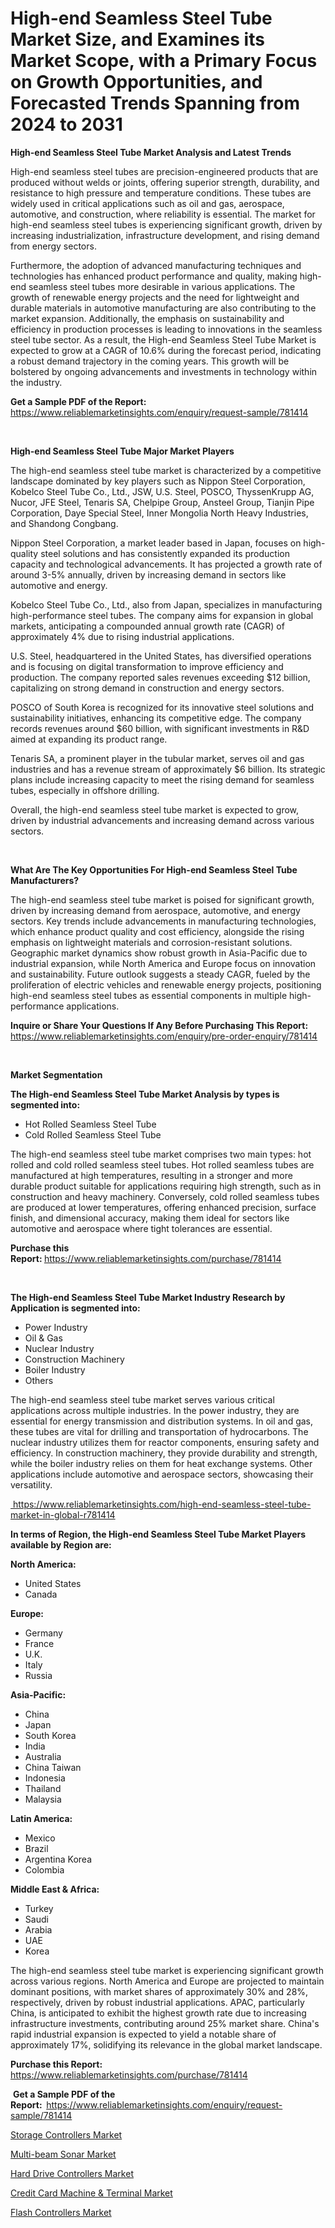 <p><h1>High-end Seamless Steel Tube Market Size, and Examines its Market Scope, with a Primary Focus on Growth Opportunities, and Forecasted Trends Spanning from 2024 to 2031</h1></p><p><strong>High-end Seamless Steel Tube Market Analysis and Latest Trends</strong></p>
<p><p>High-end seamless steel tubes are precision-engineered products that are produced without welds or joints, offering superior strength, durability, and resistance to high pressure and temperature conditions. These tubes are widely used in critical applications such as oil and gas, aerospace, automotive, and construction, where reliability is essential. The market for high-end seamless steel tubes is experiencing significant growth, driven by increasing industrialization, infrastructure development, and rising demand from energy sectors.</p><p>Furthermore, the adoption of advanced manufacturing techniques and technologies has enhanced product performance and quality, making high-end seamless steel tubes more desirable in various applications. The growth of renewable energy projects and the need for lightweight and durable materials in automotive manufacturing are also contributing to the market expansion. Additionally, the emphasis on sustainability and efficiency in production processes is leading to innovations in the seamless steel tube sector. As a result, the High-end Seamless Steel Tube Market is expected to grow at a CAGR of 10.6% during the forecast period, indicating a robust demand trajectory in the coming years. This growth will be bolstered by ongoing advancements and investments in technology within the industry.</p></p>
<p><strong>Get a Sample PDF of the Report:&nbsp;</strong> <a href="https://www.reliablemarketinsights.com/enquiry/request-sample/781414?utm_campaign=1724&utm_medium=2&utm_source=Github&utm_content=ia&utm_term=15102024&utm_id=high-end-seamless-steel-tube">https://www.reliablemarketinsights.com/enquiry/request-sample/781414</a></p>
<p>&nbsp;</p>
<p><strong>High-end Seamless Steel Tube Major Market Players</strong></p>
<p><p>The high-end seamless steel tube market is characterized by a competitive landscape dominated by key players such as Nippon Steel Corporation, Kobelco Steel Tube Co., Ltd., JSW, U.S. Steel, POSCO, ThyssenKrupp AG, Nucor, JFE Steel, Tenaris SA, Chelpipe Group, Ansteel Group, Tianjin Pipe Corporation, Daye Special Steel, Inner Mongolia North Heavy Industries, and Shandong Congbang.</p><p>Nippon Steel Corporation, a market leader based in Japan, focuses on high-quality steel solutions and has consistently expanded its production capacity and technological advancements. It has projected a growth rate of around 3-5% annually, driven by increasing demand in sectors like automotive and energy.</p><p>Kobelco Steel Tube Co., Ltd., also from Japan, specializes in manufacturing high-performance steel tubes. The company aims for expansion in global markets, anticipating a compounded annual growth rate (CAGR) of approximately 4% due to rising industrial applications.</p><p>U.S. Steel, headquartered in the United States, has diversified operations and is focusing on digital transformation to improve efficiency and production. The company reported sales revenues exceeding $12 billion, capitalizing on strong demand in construction and energy sectors.</p><p>POSCO of South Korea is recognized for its innovative steel solutions and sustainability initiatives, enhancing its competitive edge. The company records revenues around $60 billion, with significant investments in R&D aimed at expanding its product range.</p><p>Tenaris SA, a prominent player in the tubular market, serves oil and gas industries and has a revenue stream of approximately $6 billion. Its strategic plans include increasing capacity to meet the rising demand for seamless tubes, especially in offshore drilling.</p><p>Overall, the high-end seamless steel tube market is expected to grow, driven by industrial advancements and increasing demand across various sectors.</p></p>
<p>&nbsp;</p>
<p><strong>What Are The Key Opportunities For High-end Seamless Steel Tube Manufacturers?</strong></p>
<p><p>The high-end seamless steel tube market is poised for significant growth, driven by increasing demand from aerospace, automotive, and energy sectors. Key trends include advancements in manufacturing technologies, which enhance product quality and cost efficiency, alongside the rising emphasis on lightweight materials and corrosion-resistant solutions. Geographic market dynamics show robust growth in Asia-Pacific due to industrial expansion, while North America and Europe focus on innovation and sustainability. Future outlook suggests a steady CAGR, fueled by the proliferation of electric vehicles and renewable energy projects, positioning high-end seamless steel tubes as essential components in multiple high-performance applications.</p></p>
<p><strong>Inquire or Share Your Questions If Any Before Purchasing This Report:</strong> <a href="https://www.reliablemarketinsights.com/enquiry/pre-order-enquiry/781414?utm_campaign=1724&utm_medium=2&utm_source=Github&utm_content=ia&utm_term=15102024&utm_id=high-end-seamless-steel-tube">https://www.reliablemarketinsights.com/enquiry/pre-order-enquiry/781414</a></p>
<p>&nbsp;</p>
<p><strong>Market Segmentation</strong></p>
<p><strong>The High-end Seamless Steel Tube Market Analysis by types is segmented into:</strong></p>
<p><ul><li>Hot Rolled Seamless Steel Tube</li><li>Cold Rolled Seamless Steel Tube</li></ul></p>
<p><p>The high-end seamless steel tube market comprises two main types: hot rolled and cold rolled seamless steel tubes. Hot rolled seamless tubes are manufactured at high temperatures, resulting in a stronger and more durable product suitable for applications requiring high strength, such as in construction and heavy machinery. Conversely, cold rolled seamless tubes are produced at lower temperatures, offering enhanced precision, surface finish, and dimensional accuracy, making them ideal for sectors like automotive and aerospace where tight tolerances are essential.</p></p>
<p><strong>Purchase this Report:&nbsp;</strong><a href="https://www.reliablemarketinsights.com/purchase/781414?utm_campaign=1724&utm_medium=2&utm_source=Github&utm_content=ia&utm_term=15102024&utm_id=high-end-seamless-steel-tube">https://www.reliablemarketinsights.com/purchase/781414</a></p>
<p>&nbsp;</p>
<p><strong>The High-end Seamless Steel Tube Market Industry Research by Application is segmented into:</strong></p>
<p><ul><li>Power Industry</li><li>Oil & Gas</li><li>Nuclear Industry</li><li>Construction Machinery</li><li>Boiler Industry</li><li>Others</li></ul></p>
<p><p>The high-end seamless steel tube market serves various critical applications across multiple industries. In the power industry, they are essential for energy transmission and distribution systems. In oil and gas, these tubes are vital for drilling and transportation of hydrocarbons. The nuclear industry utilizes them for reactor components, ensuring safety and efficiency. In construction machinery, they provide durability and strength, while the boiler industry relies on them for heat exchange systems. Other applications include automotive and aerospace sectors, showcasing their versatility.</p></p>
<p><a href="https://www.reliablemarketinsights.com/high-end-seamless-steel-tube-market-in-global-r781414?utm_campaign=1724&utm_medium=2&utm_source=Github&utm_content=ia&utm_term=15102024&utm_id=high-end-seamless-steel-tube">&nbsp;https://www.reliablemarketinsights.com/high-end-seamless-steel-tube-market-in-global-r781414</a></p>
<p><strong>In terms of Region, the High-end Seamless Steel Tube Market Players available by Region are:</strong></p>
<p>
    <p> <strong> North America: </strong>
        <ul>
            <li>United States</li>
            <li>Canada</li>
        </ul>
        </p> 
    <p> <strong> Europe: </strong>
        <ul>
            <li>Germany</li>
            <li>France</li>
            <li>U.K.</li>
            <li>Italy</li>
            <li>Russia</li>
        </ul>
        </p> 
    <p> <strong> Asia-Pacific: </strong>
        <ul>
            <li>China</li>
            <li>Japan</li>
            <li>South Korea</li>
            <li>India</li>
            <li>Australia</li>
            <li>China Taiwan</li>
            <li>Indonesia</li>
            <li>Thailand</li>
            <li>Malaysia</li>
        </ul>
        </p> 
    <p> <strong> Latin America: </strong>
        <ul>
            <li>Mexico</li>
            <li>Brazil</li>
            <li>Argentina Korea</li>
            <li>Colombia</li>
        </ul>
        </p> 
    <p> <strong> Middle East & Africa: </strong>
        <ul>
            <li>Turkey</li>
            <li>Saudi</li>
            <li>Arabia</li>
            <li>UAE</li>
            <li>Korea</li>
        </ul>
    </p>
    </p>
<p><p>The high-end seamless steel tube market is experiencing significant growth across various regions. North America and Europe are projected to maintain dominant positions, with market shares of approximately 30% and 28%, respectively, driven by robust industrial applications. APAC, particularly China, is anticipated to exhibit the highest growth rate due to increasing infrastructure investments, contributing around 25% market share. China's rapid industrial expansion is expected to yield a notable share of approximately 17%, solidifying its relevance in the global market landscape.</p></p>
<p><strong>Purchase this Report: </strong><a href="https://www.reliablemarketinsights.com/purchase/781414?utm_campaign=1724&utm_medium=2&utm_source=Github&utm_content=ia&utm_term=15102024&utm_id=high-end-seamless-steel-tube">https://www.reliablemarketinsights.com/purchase/781414</a></p>
<p>&nbsp;<strong>Get a Sample PDF of the Report:&nbsp;&nbsp;</strong><a href="https://www.reliablemarketinsights.com/enquiry/request-sample/781414?utm_campaign=1724&utm_medium=2&utm_source=Github&utm_content=ia&utm_term=15102024&utm_id=high-end-seamless-steel-tube">https://www.reliablemarketinsights.com/enquiry/request-sample/781414</a></p>
<p><strong></strong></p>
<p><p><a href="https://www.linkedin.com/pulse/decoding-storage-controllers-industry-dynamics-strategic-qlkoc?trk=public_post_embed_feed-article-content&utm_campaign=1724&utm_medium=2&utm_source=Github&utm_content=ia&utm_term=15102024&utm_id=high-end-seamless-steel-tube">Storage Controllers Market</a></p><p><a href="https://www.linkedin.com/pulse/global-multi-beam-sonar-market-share-growth-opportunities-size-8tqpf?utm_campaign=1724&utm_medium=2&utm_source=Github&utm_content=ia&utm_term=15102024&utm_id=high-end-seamless-steel-tube">Multi-beam Sonar Market</a></p><p><a href="https://www.linkedin.com/pulse/evaluating-global-hard-drive-controllers-market-trends-growth-qi1tf?utm_campaign=1724&utm_medium=2&utm_source=Github&utm_content=ia&utm_term=15102024&utm_id=high-end-seamless-steel-tube">Hard Drive Controllers Market</a></p><p><a href="https://www.linkedin.com/pulse/credit-card-machine-terminal-market-size-growth-trends-statistics-6vn4c?trk=public_post_embed_feed-article-content&utm_campaign=1724&utm_medium=2&utm_source=Github&utm_content=ia&utm_term=15102024&utm_id=high-end-seamless-steel-tube">Credit Card Machine & Terminal Market</a></p><p><a href="https://www.linkedin.com/pulse/flash-controllers-market-size-segmentation-trends-growth-uavfc?trk=public_post_embed_feed-article-content&utm_campaign=1724&utm_medium=2&utm_source=Github&utm_content=ia&utm_term=15102024&utm_id=high-end-seamless-steel-tube">Flash Controllers Market</a></p></p>